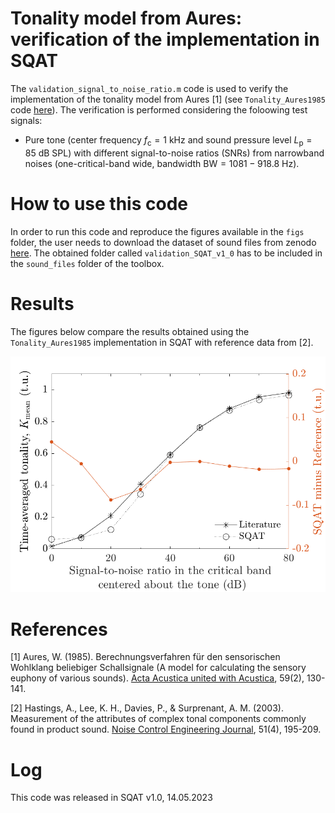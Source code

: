 # Tonality model from Aures: verification of the implementation in SQAT
The `validation_signal_to_noise_ratio.m` code is used to verify the implementation of the tonality model from Aures [1] (see `Tonality_Aures1985` code [here](../../psychoacoustic_metrics/Tonality_Aures1985/Tonality_Aures1985.m)). The verification is performed considering the foloowing test signals:

- Pure tone (center frequency $f_{\mathrm{c}}=1~\mathrm{kHz}$ and sound pressure level $L_{\mathrm{p}}=85~\mathrm{dB}~\mathrm{SPL}$) with different signal-to-noise ratios (SNRs) from narrowband noises (one-critical-band wide, bandwidth $\mathrm{BW}=1081-918.8 ~\mathrm{Hz}$).

# How to use this code
In order to run this code and reproduce the figures available in the `figs` folder, the user needs to download the dataset of sound files from zenodo <a href="https://doi.org/10.5281/zenodo.7933206" target="_blank">here</a>. The obtained folder called `validation_SQAT_v1_0` has to be included in the `sound_files` folder of the toolbox. 

# Results
The figures below compare the results obtained using the `Tonality_Aures1985` implementation in SQAT with reference data from [2]. 
 
![](figs/tonality_validation_SNR_tone_85dBSPL_1khz.png)       

# References
[1] Aures, W. (1985). Berechnungsverfahren für den sensorischen Wohlklang beliebiger Schallsignale (A model for calculating the sensory euphony of various sounds). [Acta Acustica united with Acustica](https://www.ingentaconnect.com/content/dav/aaua/1985/00000059/00000002/art00008), 59(2), 130-141.

[2] Hastings, A., Lee, K. H., Davies, P., & Surprenant, A. M. (2003). Measurement of the attributes of complex tonal components commonly found in product sound. [Noise Control Engineering Journal](https://doi.org/10.3397/1.2839715), 51(4), 195-209.  

# Log
This code was released in SQAT v1.0, 14.05.2023

